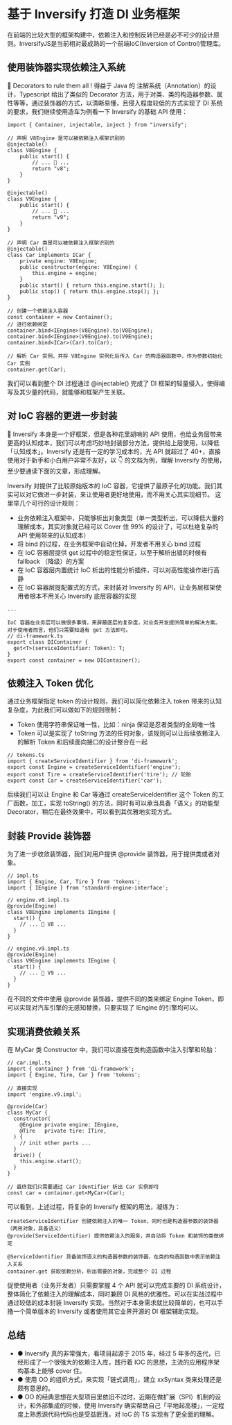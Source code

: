 # 基于 Inversify 打造 DI 业务框架
在前端的比较大型的框架构建中，依赖注入和控制反转已经是必不可少的设计原则。InversifyJS是当前相对最成熟的一个前端IoC(Inversion of Control)管理库。

## 使用装饰器实现依赖注入系统
💍 Decorators to rule them all !
得益于 Java 的 注解系统（Annotation）的设计，Typescript 给出了类似的 Decorator 方法，用于对类、类的构造器参数、属性等等，通过装饰器的方式，以清晰易懂，且侵入程度较低的方式实现了 DI 系统的要求，我们继续使用造车为例看一下 Inversify 的基础 API 使用：
```
import { Container, injectable, inject } from "inversify";

// 声明 V8Engine 是可以被依赖注入框架识别的
@injectable()
class V8Engine {
    public start() {
      	// ... 🏁 ...
        return "v8";
    }
}

@injectable()
class V9Engine {
    public start() {
        // ... 🏁 ...
        return "v9";
    }
}

// 声明 Car 类是可以被依赖注入框架识别的
@injectable()
class Car implements ICar {
    private engine: V8Engine;
    public constructor(engine: V8Engine) {
        this.engine = engine;
    }
    public start() { return this.engine.start(); };
    public stop() { return this.engine.stop(); };
}

// 创建一个依赖注入容器
const container = new Container();
// 进行依赖绑定
container.bind<IEngine>(V8Engine).to(V8Engine);
container.bind<IEngine>(V9Engine).to(V9Engine);
container.bind<ICar>(Car).to(Car);

// 解析 Car 实例，并将 V8Engine 实例化后传入 Car 的构造器函数中，作为参数初始化 Car 实例
container.get(Car);
```
我们可以看到整个 DI 过程通过 @injectable() 完成了 DI 框架的轻量侵入，使得编写及其少量的代码，就能够和框架产生关联。

## 对 IoC 容器的更进一步封装
🚀 Inversify 本身是一个好框架，但是各种花里胡哨的 API 使用，也给业务层带来更高的认知成本，我们可以考虑巧妙地封装部分方法，提供给上层使用，以降低「认知成本」。Inversify 还是有一定的学习成本的，光 API 就超过了 40+，直接使用对于新手和小白用户非常不友好，以 👇 的文档为例，理解 Inversify 的使用，至少要通读下面的文章，形成理解。

Inversify 对提供了比较原始版本的 IoC 容器，它提供了最原子化的功能。我们其实可以对它做进一步封装，来让使用者更好地使用，而不用关心其实现细节。
这里举几个可行的设计规则：
- 业务依赖注入框架中，只能够析出对象类型（单一类型析出，可以降低大量的理解成本，其实对象就已经可以 Cover 住 99% 的设计了，可以杜绝复杂的 API 使用带来的认知成本）
- 将 bind 的过程，在业务框架中自动化掉，开发者不用关心 bind 过程
- 在 IoC 容器层提供 get 过程中的稳定性保证，以至于解析出错的时候有 fallback （降级）的方案
- 在 IoC 容器层内置统计 IoC 析出的性能分析插件，可以对高性能操作进行高静
- 在 IoC 容器层提配置式的方式，来封装对 Inversify 的 API，让业务层框架使用者根本不用关心 Inversify 底层容器的实现
```
...

IoC 容器在业务层可以做很多事情，来屏蔽底层的复杂度，对业务开发提供简单的解决方案。对于使用者而言，他们只需要知道有 get 方法即可。
// di-framework.ts
export class DIContainer {
  get<T>(serviceIdentifier: Token): T;
}
export const container = new DIContainer();
```

## 依赖注入 Token 优化
通过业务框架指定 token 的设计规则，我们可以简化依赖注入 token 带来的认知复杂度，为此我们可以做如下的规则限制：
- Token 使用字符串保证唯一性，比如：ninja 保证是忍者类型的全局唯一性
- Token 可以是实现了 toString 方法的任何对象，该规则可以让后续依赖注入的解析 Token 和后续面向接口的设计整合在一起
```
// tokens.ts
import { createServiceIdentifier } from 'di-framework';
export const Engine = createServiceIdentifier('engine');
export const Tire = createServiceIdentifier('tire'); // 轮胎
export const Car = createServiceIdentifier('car');
```
后续我们可以让 Engine 和 Car 等通过 createServiceIdentifier 这个 Token 的工厂函数，加工，实现 toString() 的方法，同时有可以承当具备「语义」的功能型 Decorator，稍后在最终效果中，可以看到其优雅地实现方式。

## 封装 Provide 装饰器
为了进一步收敛装饰器，我们对用户提供 @provide 装饰器，用于提供类或者对象。
```
// impl.ts
import { Engine, Car, Tire } from 'tokens';
import { IEngine } from 'standard-engine-interface';

// engine.v8.impl.ts
@provide(Engine)
class V8Engine implements IEngine {
  start() {
    // ... 🏁 V8 ...
  }
}

// engine.v9.impl.ts
@provide(Engine)
class V9Engine implements IEngine {
  start() {
    // ... 🏁 V9 ...
  }
}
```
在不同的文件中使用 @provide 装饰器，提供不同的类来绑定 Engine Token，即可以实现对汽车引擎的无感知替换，只要实现了 IEngine 的引擎均可以。

## 实现消费依赖关系
在 MyCar 类 Constructor 中，我们可以直接在类构造函数中注入引擎和轮胎：
```
// car.impl.ts
import { container } from 'di-framework';
import { Engine, Tire, Car } from 'tokens';

// 直接实现
import 'engine.v9.impl';

@provide(Car)
class MyCar {
  constructor(
    @Engine private engine: IEngine,
    @Tire   private tire: ITire,
  ) {
    // init other parts ...
  }
  drive() {
    this.engine.start();
  }
}

// 最终我们只需要通过 Car Identifier 析出 Car 实例即可
const car = container.get<MyCar>(Car);
```

可以看到，上述过程，将复杂的 Inversify 框架的用法，凝练为：
```
createServiceIdentifier 创建依赖注入的唯一 Token，同时也是构造器参数的装饰器（两用对象，具备语义）
@provide(ServiceIdentifier) 提供依赖注入的服务，并自动将 Token 和装饰的类做绑定

@ServiceIdentifier 具备装饰语义的构造器参数的装饰器，在类的构造函数中表示依赖注入关系
container.get 获取依赖分析，析出需要的对象，完成整个 DI 过程
```

促使使用者（业务开发者）只需要掌握 4 个 API 就可以完成主要的 DI 系统设计，整体简化了依赖注入的理解成本，同时兼顾 DI 风格的优雅性。可以在实战过程中通过较低的成本封装 Inversify 实现。当然对于本身需求就比较简单的，也可以手撸一个简单版本的 Inversify 或者使用其它业界开源的 DI 框架辅助实现。

## 总结
- ● Inversify 真的非常强大，看项目起源于 2015 年，经过 5 年多的迭代，已经形成了一个很强大的依赖注入库，践行着 IOC 的思想，主流的应用程序架构基本上能够 cover 住。
- ● 使用 OO 的组织方式，来实现「链式调用」，建立 xxSyntax 类来处理还是颇有意思的。
- ● OO 的经典思想在大型项目里依旧不过时，近期在做扩展（SPI）机制的设计，和外部集成的时候，使用 Inversify 确实帮助自己「平地起高楼」，一定程度上熟悉源代码代码也是受益匪浅，对 IoC 的 TS 实现有了更全面的理解。
